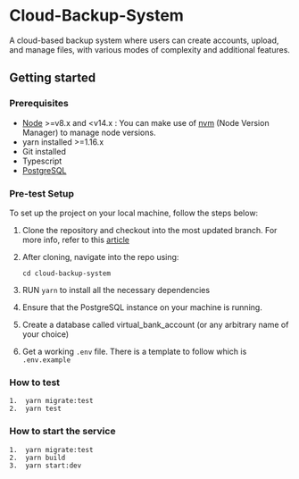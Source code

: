 # Cloud-Backup-System

A cloud-based backup system where users can create accounts, upload, and manage files, with various modes of complexity and additional features.

## Getting started

### Prerequisites

- [Node](https://nodejs.org) >=v8.x and <v14.x : You can make use of [nvm](https://github.com/nvm-sh/nvm) (Node Version Manager) to manage node versions.
- yarn installed >=1.16.x
- Git installed
- Typescript
- [PostgreSQL](https://www.postgresql.org/)

### Pre-test Setup

To set up the project on your local machine, follow the steps below:

1. Clone the repository and checkout into the most updated branch. For more info, refer to this [article](https://docs.github.com/en/repositories/creating-and-managing-repositories/cloning-a-repository)

2. After cloning, navigate into the repo using:

   ```
   cd cloud-backup-system
   ```

3. RUN `yarn` to install all the necessary dependencies

4. Ensure that the PostgreSQL instance on your machine is running.

5. Create a database called virtual_bank_account (or any arbitrary name of your choice)

6. Get a working `.env` file. There is a template to follow which is `.env.example`

### How to test

```
1.  yarn migrate:test
2.  yarn test
```

### How to start the service

```
1.  yarn migrate:test
2.  yarn build
3.  yarn start:dev
```
